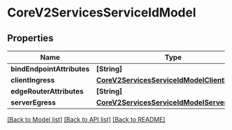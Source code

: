 # CoreV2ServicesServiceIdModel

## Properties
Name | Type | Description | Notes
------------ | ------------- | ------------- | -------------
**bindEndpointAttributes** | **[String]** |  | 
**clientIngress** | [**CoreV2ServicesServiceIdModelClientIngress**](CoreV2ServicesServiceIdModelClientIngress.md) |  | 
**edgeRouterAttributes** | **[String]** |  | 
**serverEgress** | [**CoreV2ServicesServiceIdModelServerEgress**](CoreV2ServicesServiceIdModelServerEgress.md) |  | 

[[Back to Model list]](../README.md#documentation-for-models) [[Back to API list]](../README.md#documentation-for-api-endpoints) [[Back to README]](../README.md)


